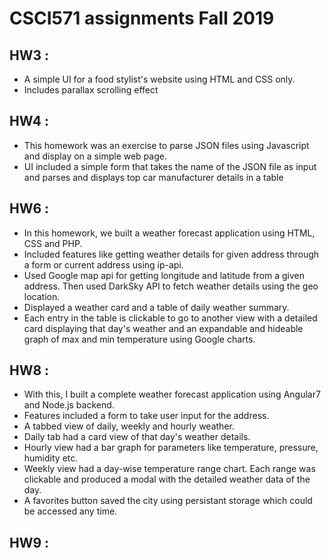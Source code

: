 # CSCI571 assignments Fall 2019

## HW3 : 
  - A simple UI for a food stylist's website using HTML and CSS only.
  - Includes parallax scrolling effect
  
## HW4 :
  - This homework was an exercise to parse JSON files using Javascript and display on a simple web page.
  - UI included a simple form that takes the name of the JSON file as input and parses and displays top car manufacturer
    details in a table
    
## HW6 :
  - In this homework, we built a weather forecast application using HTML, CSS and PHP.
  - Included features like getting weather details for given address through a form or current address using ip-api.
  - Used Google map api for getting longitude and latitude from a given address. Then used DarkSky API to fetch weather
    details using the geo location.
  - Displayed a weather card and a table of daily weather summary.
  - Each entry in the table is clickable to go to another view with a detailed card displaying that day's weather and an
    expandable and hideable graph of max and min temperature using Google charts.
    
## HW8 :
  - With this, I built a complete weather forecast application using Angular7 and Node.js backend.
  - Features included a form to take user input for the address.
  - A tabbed view of daily, weekly and hourly weather.
  - Daily tab had a card view of that day's weather details.
  - Hourly view had a bar graph for parameters like temperature, pressure, humidity etc.
  - Weekly view had a day-wise temperature range chart. Each range was clickable and produced a modal with the detailed 
    weather data of the day.
  - A favorites button saved the city using persistant storage which could be accessed any time.
  
## HW9 : 
